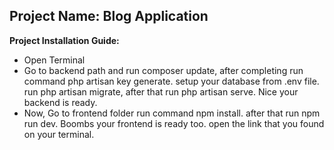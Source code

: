 <h2>Project Name: Blog Application</h2>
<p><strong>Project Installation Guide:</strong></p>
<ul>
    <li>Open Terminal</li>
    <li>Go to backend path and run composer update, 
        after completing run command php artisan key generate. 
        setup your database from .env file.
        run php artisan migrate,
        after that run php artisan serve. Nice your backend is ready.</li>
    <li>Now, Go to frontend folder run command npm install. after that run npm run dev. Boombs your frontend is ready too.
    open the link that you found on your terminal.</li>
    
</ul>